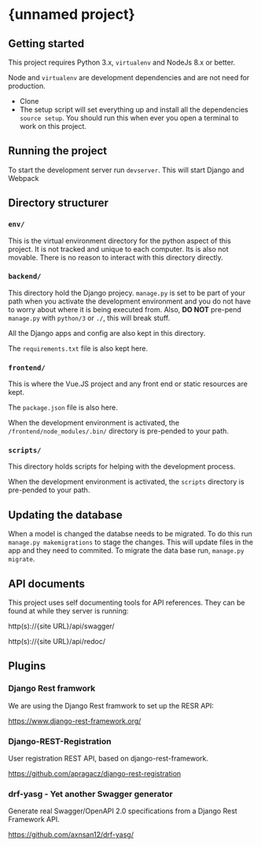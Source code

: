 # {unnamed project}

## Getting started

This project requires Python 3.x, `virtualenv` and NodeJs 8.x or better.

Node and `virtualenv` are development dependencies and are not need for
production.

* Clone
* The setup script will set everything up and install all the dependencies
`source setup`. You should run this when ever you open a terminal to
work on this project.

## Running the project

To start the development server run `devserver`. This will start Django and
Webpack

## Directory structurer

### `env/`

This is the virtual environment directory for the python aspect of this project.
It is not tracked and unique to each computer. Its is also not movable. There
is no reason to interact with this directory directly.

### `backend/`

This directory hold the Django projecy. `manage.py` is set to be part of your
path when you activate the development environment and you do not have to worry
about where it is being executed from. Also, **DO NOT** pre-pend `manage.py`
with `python/3` or `./`, this will break stuff.

All the Django apps and config are also kept in this directory.

The `requirements.txt` file is also kept here.

### `frontend/`

This is where the Vue.JS project and any front end or static resources are kept.

The `package.json` file is also here.

When the development environment is activated, the
`/frontend/node_modules/.bin/` directory is pre-pended to your path.

### `scripts/`

This directory holds scripts for helping with the development process.

When the development environment is activated, the `scripts` directory is
pre-pended to your path.

## Updating the database

When a model is changed the databse needs to be migrated. To do this run
`manage.py makemigrations` to stage the changes. This will update files in
the app and they need to commited. To migrate the data base run,
`manage.py migrate`.

## API documents

This project uses self documenting tools for API references. They can be found
at while they server is running:

http(s)://{site URL}/api/swagger/

http(s)://{site URL}/api/redoc/


## Plugins

### Django Rest framwork

We are using the Django Rest framwork to set up the RESR API:

https://www.django-rest-framework.org/

### Django-REST-Registration

User registration REST API, based on django-rest-framework.

https://github.com/apragacz/django-rest-registration

### drf-yasg - Yet another Swagger generator

Generate real Swagger/OpenAPI 2.0 specifications from a Django Rest Framework
API.

https://github.com/axnsan12/drf-yasg/
